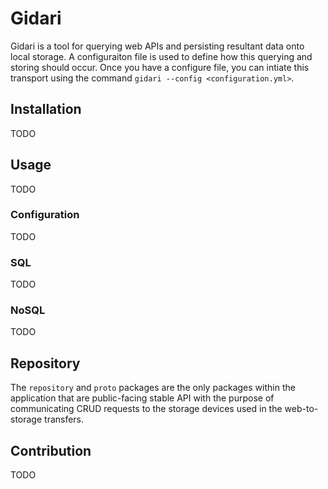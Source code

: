 # Gidari

Gidari is a tool for querying web APIs and persisting resultant data onto local storage. A configuraiton file is used to define how this querying and storing should occur. Once you have a configure file, you can intiate this transport using the command `gidari --config <configuration.yml>`.

## Installation

TODO

## Usage

TODO

### Configuration

TODO

### SQL 

TODO

### NoSQL

TODO

## Repository

The `repository` and `proto` packages are the only packages within the application that are public-facing stable API with the purpose of communicating CRUD requests to the storage devices used in the web-to-storage transfers.

## Contribution

TODO

